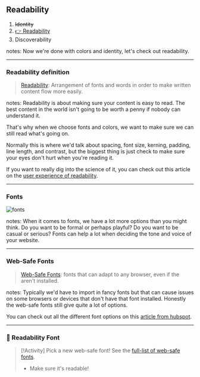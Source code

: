 ## Readability

1. ~~Identity~~
2. [👉 Readability]()
3. Discoverability

notes:
Now we're done with colors and identity, let's check out readability.

---

### Readability definition

> [Readability](https://anchordigital.com.au/articles/read-between-the-lines-why-legibility-and-readability-is-essential-for-ux#:~:text=Readability%20is%20the%20arrangement%20of,font%20are%20from%20one%20another.): Arrangement of fonts and words in order to make written content flow more easily.

notes:
Readability is about making sure your content is easy to read. The best content in the world isn't going to be worth a penny if nobody can understand it.

That's why when we choose fonts and colors, we want to make sure we can still read what's going on.

Normally this is where we'd talk about spacing, font size, kerning, padding, line length, and contrast, but the biggest thing is just check to make sure your eyes don't hurt when you're reading it. 

If you want to really dig into the science of it, you can check out this article on the [user experience of readability](https://anchordigital.com.au/articles/read-between-the-lines-why-legibility-and-readability-is-essential-for-ux#:~:text=Readability%20is%20the%20arrangement%20of,font%20are%20from%20one%20another.).

---
### Fonts

![fonts](https://media.giphy.com/media/strjD2DBeE3GXtSvXj/giphy.gif)

notes:
When it comes to fonts, we have a lot more options than you might think. Do you want to be formal or perhaps playful? Do you want to be casual or serious? Fonts can help a lot when deciding the tone and voice of your website. 

---

### Web-Safe Fonts

> [Web-Safe Fonts](https://blog.hubspot.com/website/web-safe-html-css-fonts): fonts that can adapt to any browser, even if the aren't installed.

notes:
Typically we'd have to import in fancy fonts but that can cause issues on some browsers or devices that don't have that font installed. Honestly the web-safe fonts still give quite a lot of options.

You can check out all the different font options on this [article from hubspot](https://blog.hubspot.com/website/web-safe-html-css-fonts).

---

### 🎯 Readability Font

> [!Activity] 
> Pick a new web-safe font! See the [full-list of web-safe fonts](https://blog.hubspot.com/website/web-safe-html-css-fonts).
> - Make sure it's readable!
